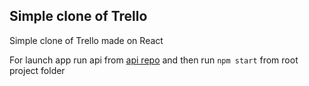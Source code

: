 ## Simple clone of Trello

Simple clone of Trello made on React

For launch app run api from [api repo](https://github.com/Steinmar/react-trello-api) and then run `npm start` from root project folder
